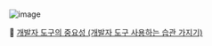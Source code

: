 # 


![image](https://github.com/oiosu/oiosu/assets/99783474/e5620dc9-954b-40e8-831d-1b2c9cc9bdd1)


🐼 [개발자 도구의 중요성 (개발자 도구 사용하는 습관 가지기)](https://velog.io/@bestsu/%EA%B0%9C%EB%B0%9C%EC%9E%90-%EB%8F%84%EA%B5%AC%EC%9D%98-%EC%A4%91%EC%9A%94%EC%84%B1-%EA%B0%9C%EB%B0%9C%EC%9E%90-%EB%8F%84%EA%B5%AC-%EC%82%AC%EC%9A%A9%ED%95%98%EB%8A%94-%EC%8A%B5%EA%B4%80-%EA%B0%80%EC%A7%80%EA%B8%B0) 


